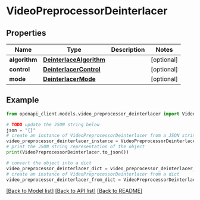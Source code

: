 # VideoPreprocessorDeinterlacer


## Properties

Name | Type | Description | Notes
------------ | ------------- | ------------- | -------------
**algorithm** | [**DeinterlaceAlgorithm**](DeinterlaceAlgorithm.md) |  | [optional] 
**control** | [**DeinterlacerControl**](DeinterlacerControl.md) |  | [optional] 
**mode** | [**DeinterlacerMode**](DeinterlacerMode.md) |  | [optional] 

## Example

```python
from openapi_client.models.video_preprocessor_deinterlacer import VideoPreprocessorDeinterlacer

# TODO update the JSON string below
json = "{}"
# create an instance of VideoPreprocessorDeinterlacer from a JSON string
video_preprocessor_deinterlacer_instance = VideoPreprocessorDeinterlacer.from_json(json)
# print the JSON string representation of the object
print(VideoPreprocessorDeinterlacer.to_json())

# convert the object into a dict
video_preprocessor_deinterlacer_dict = video_preprocessor_deinterlacer_instance.to_dict()
# create an instance of VideoPreprocessorDeinterlacer from a dict
video_preprocessor_deinterlacer_from_dict = VideoPreprocessorDeinterlacer.from_dict(video_preprocessor_deinterlacer_dict)
```
[[Back to Model list]](../README.md#documentation-for-models) [[Back to API list]](../README.md#documentation-for-api-endpoints) [[Back to README]](../README.md)


